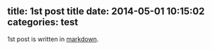 title: 1st post title
date: 2014-05-01 10:15:02
categories: test
---

1st post is written in [markdown](http://markdown.tw/).
